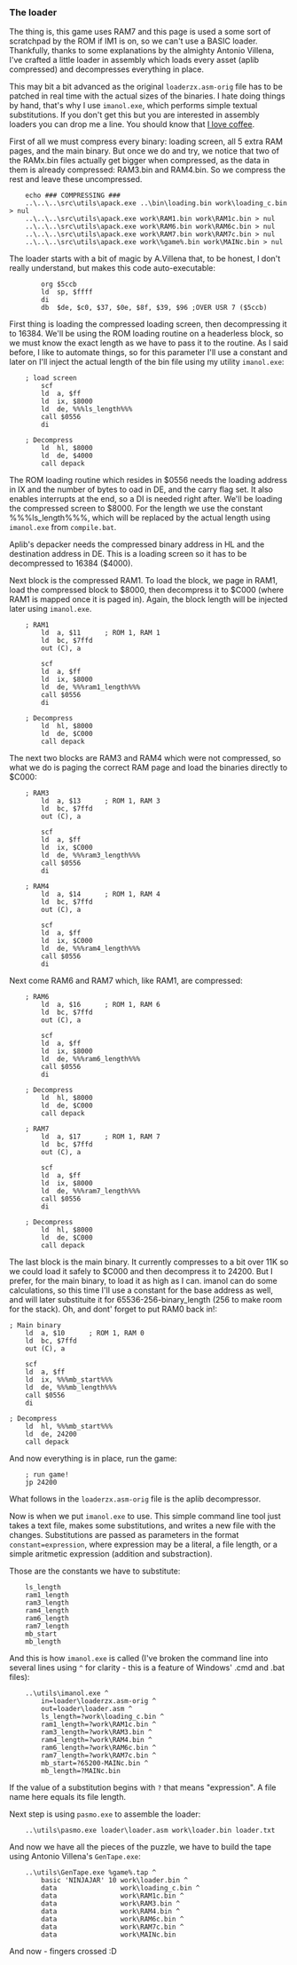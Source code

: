 ### The loader

The thing is, this game uses RAM7 and this page is used a some sort of scratchpad by the ROM if IM1 is on, so we can't use a BASIC loader. Thankfully, thanks to some explanations by the almighty Antonio Villena, I've crafted a little loader in assembly which loads every asset (aplib compressed) and decompresses everything in place.

This may bit a bit advanced as the original `loaderzx.asm-orig` file has to be patched in real time with the actual sizes of the binaries. I hate doing things by hand, that's why I use `imanol.exe`, which performs simple textual substitutions. If you don't get this but you are interested in assembly loaders you can drop me a line. You should know that [I love coffee](https://ko-fi.com/I2I0JUJ9).

First of all we must compress every binary: loading screen, all 5 extra RAM pages, and the main binary. But once we do and try, we notice that two of the RAMx.bin files actually get bigger when compressed, as the data in them is already compressed: RAM3.bin and RAM4.bin. So we compress the rest and leave these uncompressed.

```
    echo ### COMPRESSING ###
    ..\..\..\src\utils\apack.exe ..\bin\loading.bin work\loading_c.bin > nul
    ..\..\..\src\utils\apack.exe work\RAM1.bin work\RAM1c.bin > nul
    ..\..\..\src\utils\apack.exe work\RAM6.bin work\RAM6c.bin > nul
    ..\..\..\src\utils\apack.exe work\RAM7.bin work\RAM7c.bin > nul
    ..\..\..\src\utils\apack.exe work\%game%.bin work\MAINc.bin > nul
```

The loader starts with a bit of magic by A.Villena that, to be honest, I don't really understand, but makes this code auto-executable:

```
        org $5ccb
        ld  sp, $ffff
        di
        db  $de, $c0, $37, $0e, $8f, $39, $96 ;OVER USR 7 ($5ccb)
```

First thing is loading the compressed loading screen, then decompressing it to 16384. We'll be using the ROM loading routine on a headerless block, so we must know the exact length as we have to pass it to the routine. As I said before, I like to automate things, so for this parameter I'll use a constant and later on I'll inject the actual length of the bin file using my utility `imanol.exe`:

```
    ; load screen
        scf
        ld  a, $ff
        ld  ix, $8000
        ld  de, %%%ls_length%%%
        call $0556
        di

    ; Decompress
        ld  hl, $8000
        ld  de, $4000
        call depack 
```

The ROM loading routine which resides in $0556 needs the loading address in IX and the number of bytes to oad in DE, and the carry flag set. It also enables interrupts at the end, so a DI is needed right after. We'll be loading the compressed screen to $8000. For the length we use the constant %%%ls_length%%%, which will be replaced by the actual length using `imanol.exe` from `compile.bat`.

Aplib's depacker needs the compressed binary address in HL and the destination address in DE. This is a loading screen so it has to be decompressed to 16384 ($4000).

Next block is the compressed RAM1. To load the block, we page in RAM1, load the compressed block to $8000, then decompress it to $C000 (where RAM1 is mapped once it is paged in). Again, the block length will be injected later using `imanol.exe`.

```
    ; RAM1
        ld  a, $11      ; ROM 1, RAM 1
        ld  bc, $7ffd
        out (C), a

        scf
        ld  a, $ff
        ld  ix, $8000
        ld  de, %%%ram1_length%%%
        call $0556
        di

    ; Decompress
        ld  hl, $8000
        ld  de, $C000
        call depack
```

The next two blocks are RAM3 and RAM4 which were not compressed, so what we do is paging the correct RAM page and load the binaries directly to $C000:

```
    ; RAM3
        ld  a, $13      ; ROM 1, RAM 3
        ld  bc, $7ffd
        out (C), a

        scf
        ld  a, $ff
        ld  ix, $C000
        ld  de, %%%ram3_length%%%
        call $0556
        di

    ; RAM4
        ld  a, $14      ; ROM 1, RAM 4
        ld  bc, $7ffd
        out (C), a

        scf
        ld  a, $ff
        ld  ix, $C000
        ld  de, %%%ram4_length%%%
        call $0556
        di
```

Next come RAM6 and RAM7 which, like RAM1, are compressed:

```
    ; RAM6
        ld  a, $16      ; ROM 1, RAM 6
        ld  bc, $7ffd
        out (C), a

        scf
        ld  a, $ff
        ld  ix, $8000
        ld  de, %%%ram6_length%%%
        call $0556
        di

    ; Decompress
        ld  hl, $8000
        ld  de, $C000
        call depack 

    ; RAM7
        ld  a, $17      ; ROM 1, RAM 7
        ld  bc, $7ffd
        out (C), a

        scf
        ld  a, $ff
        ld  ix, $8000
        ld  de, %%%ram7_length%%%
        call $0556
        di

    ; Decompress
        ld  hl, $8000
        ld  de, $C000
        call depack
```

The last block is the main binary. It currently compresses to a bit over 11K so we could load it safely to $C000 and then decompress it to 24200. But I prefer, for the main binary, to load it as high as I can. imanol can do some calculations, so this time I'll use a constant for the base address as well, and will later substituite it for 65536-256-binary_length (256 to make room for the stack). Oh, and dont' forget to put RAM0 back in!:

```
; Main binary
    ld  a, $10      ; ROM 1, RAM 0
    ld  bc, $7ffd
    out (C), a

    scf
    ld  a, $ff
    ld  ix, %%%mb_start%%%
    ld  de, %%%mb_length%%%
    call $0556
    di

; Decompress
    ld  hl, %%%mb_start%%%
    ld  de, 24200
    call depack 
```

And now everything is in place, run the game:

```
    ; run game!
    jp 24200
```

What follows in the `loaderzx.asm-orig` file is the aplib decompressor.

Now is when we put `imanol.exe` to use. This simple command line tool just takes a text file, makes some substitutions, and writes a new file with the changes. Substitutions are passed as parameters in the format `constant=expression`, where expression may be a literal, a file length, or a simple aritmetic expression (addition and substraction).

Those are the constants we have to substitute:

```
    ls_length
    ram1_length
    ram3_length
    ram4_length
    ram6_length
    ram7_length
    mb_start
    mb_length
```

And this is how `imanol.exe` is called (I've broken the command line into several lines using `^` for clarity - this is a feature of Windows' .cmd and .bat files):

```
    ..\utils\imanol.exe ^
        in=loader\loaderzx.asm-orig ^
        out=loader\loader.asm ^
        ls_length=?work\loading_c.bin ^
        ram1_length=?work\RAM1c.bin ^
        ram3_length=?work\RAM3.bin ^
        ram4_length=?work\RAM4.bin ^
        ram6_length=?work\RAM6c.bin ^
        ram7_length=?work\RAM7c.bin ^
        mb_start=?65200-MAINc.bin ^
        mb_length=?MAINc.bin
```

If the value of a substitution begins with `?` that means "expression". A file name here equals its file length.

Next step is using `pasmo.exe` to assemble the loader:

```
    ..\utils\pasmo.exe loader\loader.asm work\loader.bin loader.txt
```

And now we have all the pieces of the puzzle, we have to build the tape using Antonio Villena's `GenTape.exe`:

```
    ..\utils\GenTape.exe %game%.tap ^
        basic 'NINJAJAR' 10 work\loader.bin ^
        data                work\loading_c.bin ^
        data                work\RAM1c.bin ^
        data                work\RAM3.bin ^
        data                work\RAM4.bin ^
        data                work\RAM6c.bin ^
        data                work\RAM7c.bin ^
        data                work\MAINc.bin
```

And now - fingers crossed :D
